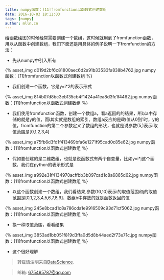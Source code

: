 ```yaml
---
title: numpy函数：[11]fromfunction以函数式创建数组
date: 2016-10-03 18:11:03
tags: [numpy]
author: mlln.cn
---
```

给函数绘图的时候经常需要创建一个数组，这时候就用到了fromfunction函数，用以从函数中创建数组，我们下面还是用具体的例子说明一下fromfunction的方法：

- 先从numpy中引入所有

{% asset_img d019d2bf6c81800aec6d2a91b33533fa838b4762.jpg numpy函数：[11]fromfunction以函数式创建数组 %}

- 我们创建一个函数，它是y=i*2的表示形式

{% asset_img 814b07d8bc3eb135cb4f1424a41ea8d3fc1f4462.jpg numpy函数：[11]fromfunction以函数式创建数组 %}

- 我们使用fromfunction函数，创建一个数组a，看a返回的的结果，所以a中存储的就是y的值，而i其实就是数组的索引，数组a反应的是i取值从0到1时，y的值。fromfunction的第二个参数定义了数组的形状，也就是说参数(5,)表示i取值范围是[0,1,2,3,4]

{% asset_img a75fb6d3fd1f413469bfa6e1271f95cad0c85e62.jpg numpy函数：[11]fromfunction以函数式创建数组 %}

- 假如要创建的是二维数组，也就是说函数式有两个自变量，比如y=i*j这个函数，我们在python的表示形式是

{% asset_img a992e31f4134970acffbb3b097cad1c8a6865d62.jpg numpy函数：[11]fromfunction以函数式创建数组 %}

- 以这个函数创建一个数组，我们看结果,参数(10,10)表示i的取值范围和j的取值范围是[0,1,2,3,4,5,6,7,8,9]，数组b中存放的就是函数返回的值

{% asset_img 245e8bcad1c8a786cda1e9916509c93d71cf5062.jpg numpy函数：[11]fromfunction以函数式创建数组 %}

- 换一种取值范围，看看结果

{% asset_img 3853ad1bb051f819d3ffa0d5d8b44aed2f73e71c.jpg numpy函数：[11]fromfunction以函数式创建数组 %}

- 这个很好理解

> 转载请注明来自[DataScience](http://mlln.cn).

> 邮箱: 675495787@qq.com 
